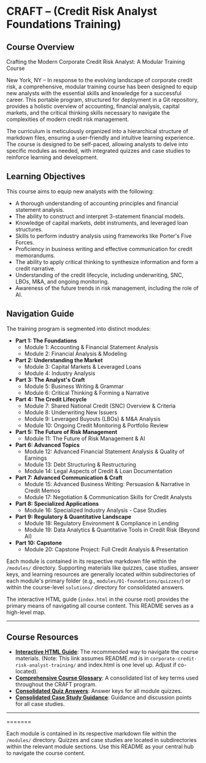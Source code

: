 # CRAFT – (Credit Risk Analyst Foundations Training)

## Course Overview

Crafting the Modern Corporate Credit Risk Analyst: A Modular Training Course

New York, NY – In response to the evolving landscape of corporate credit risk, a comprehensive, modular training course has been designed to equip new analysts with the essential skills and knowledge for a successful career. This portable program, structured for deployment in a Git repository, provides a holistic overview of accounting, financial analysis, capital markets, and the critical thinking skills necessary to navigate the complexities of modern credit risk management.

The curriculum is meticulously organized into a hierarchical structure of markdown files, ensuring a user-friendly and intuitive learning experience. The course is designed to be self-paced, allowing analysts to delve into specific modules as needed, with integrated quizzes and case studies to reinforce learning and development.

## Learning Objectives

This course aims to equip new analysts with the following:
- A thorough understanding of accounting principles and financial statement analysis.
- The ability to construct and interpret 3-statement financial models.
- Knowledge of capital markets, debt instruments, and leveraged loan structures.
- Skills to perform industry analysis using frameworks like Porter's Five Forces.
- Proficiency in business writing and effective communication for credit memorandums.
- The ability to apply critical thinking to synthesize information and form a credit narrative.
- Understanding of the credit lifecycle, including underwriting, SNC, LBOs, M&A, and ongoing monitoring.
- Awareness of the future trends in risk management, including the role of AI.

## Navigation Guide

The training program is segmented into distinct modules:

*   **Part 1: The Foundations**
    *   Module 1: Accounting & Financial Statement Analysis
    *   Module 2: Financial Analysis & Modeling
*   **Part 2: Understanding the Market**
    *   Module 3: Capital Markets & Leveraged Loans
    *   Module 4: Industry Analysis
*   **Part 3: The Analyst's Craft**
    *   Module 5: Business Writing & Grammar
    *   Module 6: Critical Thinking & Forming a Narrative
*   **Part 4: The Credit Lifecycle**
    *   Module 7: Shared National Credit (SNC) Overview & Criteria
    *   Module 8: Underwriting New Issuers
    *   Module 9: Leveraged Buyouts (LBOs) & M&A Analysis
    *   Module 10: Ongoing Credit Monitoring & Portfolio Review
*   **Part 5: The Future of Risk Management**
    *   Module 11: The Future of Risk Management & AI
*   **Part 6: Advanced Topics**
    *   Module 12: Advanced Financial Statement Analysis & Quality of Earnings
    *   Module 13: Debt Structuring & Restructuring
    *   Module 14: Legal Aspects of Credit & Loan Documentation
*   **Part 7: Advanced Communication & Craft**
    *   Module 15: Advanced Business Writing: Persuasion & Narrative in Credit Memos
    *   Module 17: Negotiation & Communication Skills for Credit Analysts
*   **Part 8: Specialized Applications**
    *   Module 16: Specialized Industry Analysis - Case Studies
*   **Part 9: Regulatory & Quantitative Landscape**
    *   Module 18: Regulatory Environment & Compliance in Lending
    *   Module 19: Data Analytics & Quantitative Tools in Credit Risk (Beyond AI)
*   **Part 10: Capstone**
    *   Module 20: Capstone Project: Full Credit Analysis & Presentation

Each module is contained in its respective markdown file within the `/modules/` directory. Supporting materials like quizzes, case studies, answer keys, and learning resources are generally located within subdirectories of each module's primary folder (e.g., `modules/01-foundations/quizzes/`) or within the course-level `solutions/` directory for consolidated answers.

The interactive HTML guide (`index.html` in the course root) provides the primary means of navigating all course content. This README serves as a high-level map.

---

## Course Resources

*   **[Interactive HTML Guide](../index.html)**: The recommended way to navigate the course materials. (Note: This link assumes README.md is in `corporate-credit-risk-analyst-training/` and index.html is one level up. Adjust if co-located).
*   **[Comprehensive Course Glossary](./GLOSSARY.md)**: A consolidated list of key terms used throughout the CRAFT program.
*   **[Consolidated Quiz Answers](./solutions/QUIZ_ANSWERS.md)**: Answer keys for all module quizzes.
*   **[Consolidated Case Study Guidance](./solutions/CASE_STUDY_GUIDANCE.md)**: Guidance and discussion points for all case studies.

---
=======

Each module is contained in its respective markdown file within the `/modules/` directory. Quizzes and case studies are located in subdirectories within the relevant module sections. Use this README as your central hub to navigate the course content.
